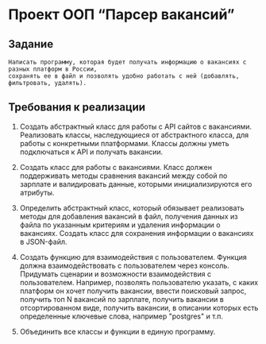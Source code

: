 # Проект ООП “Парсер вакансий”

## Задание

    Написать программу, которая будет получать информацию о вакансиях с разных платформ в России,
    сохранять ее в файл и позволять удобно работать с ней (добавлять, фильтровать, удалять).

## Требования к реализации

1.  Создать абстрактный класс для работы с API сайтов с вакансиями.
    Реализовать классы, наследующиеся от абстрактного класса, для работы с конкретными платформами. 
    Классы должны уметь подключаться к API и получать вакансии.

2.  Создать класс для работы с вакансиями. 
    Класс должен поддерживать методы сравнения вакансий между собой по зарплате и 
    валидировать данные, которыми инициализируются его атрибуты.

3.  Определить абстрактный класс, который обязывает реализовать методы для добавления вакансий в файл,
    получения данных из файла по указанным критериям и удаления информации о вакансиях. 
    Создать класс для сохранения информации о вакансиях в JSON-файл.

4.  Создать функцию для взаимодействия с пользователем. Функция должна взаимодействовать с пользователем через консоль.
    Придумать сценарии и возможности взаимодействия с пользователем. 
    Например, позволять пользователю указать, с каких платформ он хочет получить вакансии, ввести поисковый запрос,
    получить топ N вакансий по зарплате, получить вакансии в отсортированном виде, получить вакансии, 
    в описании которых есть определенные ключевые слова, например "postgres" и т.п.

5.  Объединить все классы и функции в единую программу.
